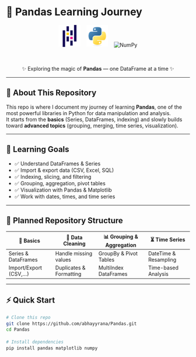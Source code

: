 # 🐼 Pandas Learning Journey  

<div align="center">

<img src="https://raw.githubusercontent.com/devicons/devicon/master/icons/pandas/pandas-original.svg" alt="Pandas" width="60" height="60"/> &nbsp;&nbsp;
<img src="https://raw.githubusercontent.com/devicons/devicon/master/icons/python/python-original.svg" alt="Python" width="60" height="60"/> &nbsp;&nbsp;
<img src="https://cdn.jsdelivr.net/gh/devicons/devicon/icons/numpy/numpy-original.svg" alt="NumPy" width="60" height="60"/>  

<br><br>
✨ Exploring the magic of **Pandas** — one DataFrame at a time ✨  

</div>

---

## 📖 About This Repository  

This repo is where I document my journey of learning **Pandas**, one of the most powerful libraries in Python for data manipulation and analysis.  
It starts from the **basics** (Series, DataFrames, indexing) and slowly builds toward **advanced topics** (grouping, merging, time series, visualization).  

---

## 🎯 Learning Goals  

- ✅ Understand DataFrames & Series  
- ✅ Import & export data (CSV, Excel, SQL)  
- ✅ Indexing, slicing, and filtering  
- ✅ Grouping, aggregation, pivot tables  
- ✅ Visualization with Pandas & Matplotlib  
- ✅ Work with dates, times, and time series  

---

## 📂 Planned Repository Structure  

<div align="center">
  
| 📘 Basics              | 🧹 Data Cleaning        | 📊 Grouping & Aggregation   | ⏳ Time Series            |
|------------------------|-------------------------|-----------------------------|---------------------------|
| Series & DataFrames    | Handle missing values   | GroupBy & Pivot Tables      | DateTime & Resampling     |
| Import/Export (CSV,…)  | Duplicates & Formatting | MultiIndex DataFrames       | Time-based Analysis       |

</div>

---

## ⚡ Quick Start  

```bash
# Clone this repo
git clone https://github.com/abhayyrana/Pandas.git
cd Pandas

# Install dependencies
pip install pandas matplotlib numpy
